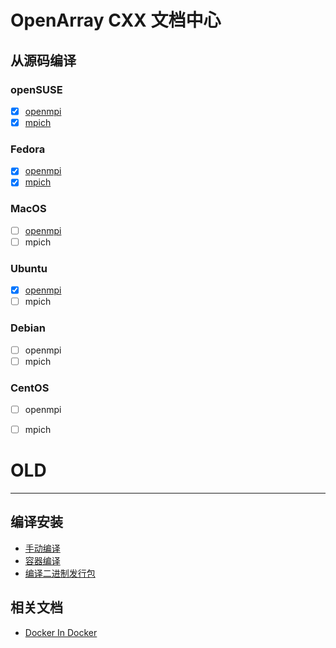 # OpenArray CXX 文档中心

## 从源码编译

### openSUSE

- [x] [openmpi](./build_from_scratch/opensuse-openmpi.md)
- [x] [mpich](./build_from_scratch/opensuse-mpich.md)

### Fedora

- [x] [openmpi](./build_from_scratch/fedora-openmpi.md)
- [x] [mpich]((./build_from_scratch/fedora-mpich.md))

### MacOS

- [ ] [openmpi](./build_from_scratch/macos-openmpi.md)
- [ ] mpich

### Ubuntu

- [x] [openmpi](./build_from_scratch/ubuntu-openmpi.md)
- [ ] mpich

### Debian

- [ ] openmpi
- [ ] mpich

### CentOS

- [ ] openmpi
- [ ] mpich


# OLD
---

## 编译安装

- [手动编译](./build_openarray.md)
- [容器编译](./build_by_docker.md)
- [编译二进制发行包](./build_binaries.md)

## 相关文档

- [Docker In Docker](./docker-in-docker.md)
